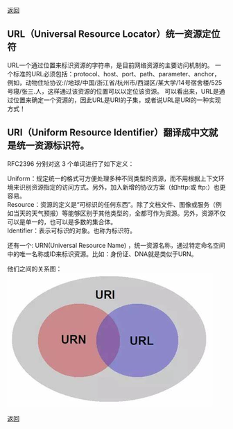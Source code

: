 [返回](./index.md)

## URL（Universal Resource Locator）统一资源定位符

URL一个通过位置来标识资源的字符串，是目前网络资源的主要访问机制的。
一个标准的URL必须包括：protocol、host、port、path、parameter、anchor，例如，动物住址协议://地球/中国/浙江省/杭州市/西湖区/某大学/14号宿舍楼/525号寝/张三.人，这样通过该资源的位置可以以定位该资源。
可以看出来，URL是通过位置来确定一个资源的，因此URL是URI的子集，或者说URL是URI的一种实现方式！

## URI（Uniform Resource Identifier）翻译成中文就是统一资源标识符。

RFC2396 分别对这 3 个单词进行了如下定义：

Uniform：规定统一的格式可方便处理多种不同类型的资源，而不用根据上下文环境来识别资源指定的访问方式。另外，加入新增的协议方案（如http:或 ftp:）也更容易。\
Resource：资源的定义是“可标识的任何东西”。除了文档文件、图像或服务（例如当天的天气预报）等能够区别于其他类型的，全都可作为资源。另外，资源不仅可以是单一的，也可以是多数的集合体。\
Identifier：表示可标识的对象。也称为标识符。

还有一个: URN(Universal Resource Name) ，统一资源名称，通过特定命名空间中的唯一名称或ID来标识资源。比如：身份证、DNA就是类似于URN。

他们之间的关系图：
![image](./images/url-uri.jpg)

[返回](./index.md)